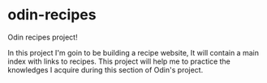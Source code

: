 # odin-recipes
Odin recipes project!

In this project I'm goin to be building a recipe website, It will contain a main index with links to recipes. This project will help me to practice the knowledges I acquire during this section of Odin's project.